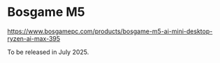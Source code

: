 # Bosgame M5

https://www.bosgamepc.com/products/bosgame-m5-ai-mini-desktop-ryzen-ai-max-395

To be released in July 2025.
